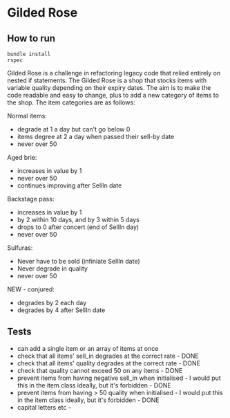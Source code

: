 Gilded Rose
===========

## How to run

````console
bundle install
rspec

````

Gilded Rose is a challenge in refactoring legacy code that relied entirely on nested if statements. The Gilded Rose is a shop that stocks items with variable quality depending on their expiry dates. The aim is to make the code readable and easy to change, plus to add a new category of items to the shop. The item categories are as follows:

Normal items:
- degrade at 1 a day but can't go below 0
- items degree at 2 a day when passed their sell-by date
- never over 50

Aged brie:
- increases in value by 1
- never over 50
- continues improving after SellIn date

Backstage pass:
- increases in value by 1
- by 2 within 10 days, and by 3 within 5 days
- drops to 0 after concert (end of SellIn day)
- never over 50

Sulfuras:
- Never have to be sold (infiniate SellIn date)
- Never degrade in quality
- never over 50

NEW - conjured:
- degrades by 2 each day
- degrades by 4 after SellIn date

## Tests

- can add a single item or an array of items at once
- check that all items' sell_in degrades at the correct rate - DONE
- check that all items' quality degrades at the correct rate - DONE
- check that quality cannot exceed 50 on any items - DONE
- prevent items from having negative sell_in when initialised - I would put this in the item class ideally, but it's forbidden - DONE
- prevent items from having > 50 quality when initialised - I would put this in the item class ideally, but it's forbidden - DONE
- capital letters etc - 